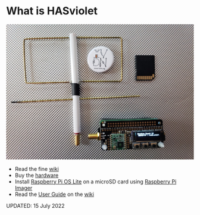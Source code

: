 # What is HASviolet

![HVDN_HASviolet_Git_Banner_1.jpg](docs/HVDN_HASviolet_Git_Banner_1.jpg)

- Read the fine [wiki](https://github.com/hudsonvalleydigitalnetwork/hasviolet/wiki) 
- Buy the [hardware](http://www.adafruit.com/wishlists/503542)
- Install [Raspberry Pi OS Lite](https://www.raspberrypi.org/software/operating-systems/) on a microSD card using [Raspberry Pi Imager](https://www.raspberrypi.org/software/)
- Read the [User Guide](https://github.com/hudsonvalleydigitalnetwork/hasviolet/wiki/User-Guide) on the [wiki](https://github.com/hudsonvalleydigitalnetwork/hasviolet/wiki)

UPDATED: 15 July 2022
